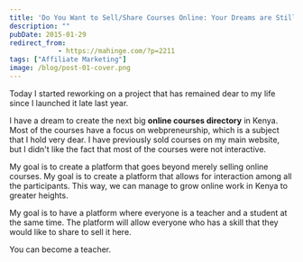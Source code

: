 ```yaml
---
title: 'Do You Want to Sell/Share Courses Online: Your Dreams are Still Valid'
description: ""
pubDate: 2015-01-29
redirect_from:
            - https://mahinge.com/?p=2211
tags: ["Affiliate Marketing"]
image: /blog/post-01-cover.png
---
```

Today I started reworking on a project that has remained dear to my life since I launched it late last year.

I have a dream to create the next big **online courses directory** in Kenya. Most of the courses have a focus on webpreneurship, which is a subject that I hold very dear. I have previously sold courses on my main website, but I didn't like the fact that most of the courses were not interactive.

My goal is to create a platform that goes beyond merely selling online courses. My goal is to create a platform that allows for interaction among all the participants. This way, we can manage to grow online work in Kenya to greater heights.

My goal is to have a platform where everyone is a teacher and a student at the same time. The platform will allow everyone who has a skill that they would like to share to sell it here.

You can become a teacher.
